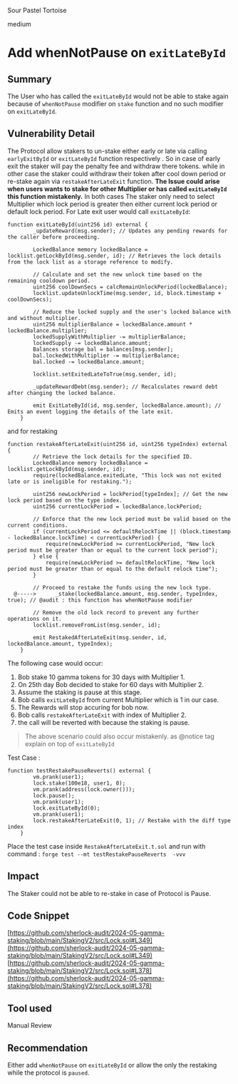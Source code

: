 Sour Pastel Tortoise

medium

# Add whenNotPause on `exitLateById`

## Summary
The User who has called the `exitLateById` would not be able to stake again because of `whenNotPause` modifier on `stake` function and no such modifier on `exitLateById`.

## Vulnerability Detail
The Protocol allow stakers to un-stake either early or late via calling `earlyExitById` or `exitLateById` function respectively . So in case of early exit the staker will pay the penalty fee and withdraw there tokens. while in other case the staker could withdraw their token after cool down period or re-stake again via `restakeAfterLateExit` function.
<b>The Issue could arise when users wants to stake for other Multiplier or has called `exitLateById` this function mistakenly.</b>
In both cases The staker only need to select Multiplier which  lock period is greater then either current lock period or default lock period.
For Late exit user would call `exitLateById`:
```solidity
function exitLateById(uint256 id) external {
        _updateReward(msg.sender); // Updates any pending rewards for the caller before proceeding.

        LockedBalance memory lockedBalance = locklist.getLockById(msg.sender, id); // Retrieves the lock details from the lock list as a storage reference to modify.

        // Calculate and set the new unlock time based on the remaining cooldown period.
        uint256 coolDownSecs = calcRemainUnlockPeriod(lockedBalance);
        locklist.updateUnlockTime(msg.sender, id, block.timestamp + coolDownSecs);

        // Reduce the locked supply and the user's locked balance with and without multiplier.
        uint256 multiplierBalance = lockedBalance.amount * lockedBalance.multiplier;
        lockedSupplyWithMultiplier -= multiplierBalance;
        lockedSupply -= lockedBalance.amount;
        Balances storage bal = balances[msg.sender];
        bal.lockedWithMultiplier -= multiplierBalance;
        bal.locked -= lockedBalance.amount;

        locklist.setExitedLateToTrue(msg.sender, id);

        _updateRewardDebt(msg.sender); // Recalculates reward debt after changing the locked balance.

        emit ExitLateById(id, msg.sender, lockedBalance.amount); // Emits an event logging the details of the late exit.
    }
```
and for restaking 
```solidity
function restakeAfterLateExit(uint256 id, uint256 typeIndex) external {
        // Retrieve the lock details for the specified ID.
        LockedBalance memory lockedBalance = locklist.getLockById(msg.sender, id);
        require(lockedBalance.exitedLate, "This lock was not exited late or is ineligible for restaking.");

        uint256 newLockPeriod = lockPeriod[typeIndex]; // Get the new lock period based on the type index.
        uint256 currentLockPeriod = lockedBalance.lockPeriod;

        // Enforce that the new lock period must be valid based on the current conditions.
        if (currentLockPeriod <= defaultRelockTime || (block.timestamp - lockedBalance.lockTime) < currentLockPeriod) {
            require(newLockPeriod >= currentLockPeriod, "New lock period must be greater than or equal to the current lock period");
        } else {
            require(newLockPeriod >= defaultRelockTime, "New lock period must be greater than or equal to the default relock time");
        }

        // Proceed to restake the funds using the new lock type.
  @----->      _stake(lockedBalance.amount, msg.sender, typeIndex, true); // @audit : this function has whenNotPause modifier

        // Remove the old lock record to prevent any further operations on it.
        locklist.removeFromList(msg.sender, id);

        emit RestakedAfterLateExit(msg.sender, id, lockedBalance.amount, typeIndex);
    }

```
The following case would occur:

1. Bob stake 10 gamma tokens for 30 days with Multiplier 1.
2. On 25th day Bob decided to stake for 60 days with Multiplier 2.
3. Assume the staking is pause at this stage.
4. Bob calls `exitLateById` from current Multiplier which is 1 in our case.
5. The Rewards will stop accuring for bob now.
6. Bob calls `restakeAfterLateExit` with index of Multiplier 2.
7. the call will be reverted with because the staking is pause.

> The above scenario could also occur mistakenly. as @notice tag explain on top of `exitLateById`

Test Case :

```solidity
function testRestakePauseReverts() external {
        vm.prank(user1);
        lock.stake(100e18, user1, 0);
        vm.prank(address(lock.owner()));
        lock.pause();
        vm.prank(user1);
        lock.exitLateById(0);
        vm.prank(user1);
        lock.restakeAfterLateExit(0, 1); // Restake with the diff type index
    }

```
Place the test case inside `RestakeAfterLateExit.t.sol` and run with command : `forge test --mt testRestakePauseReverts  -vvv`

## Impact
The Staker could not be able to re-stake in case of Protocol is Pause.
## Code Snippet
[https://github.com/sherlock-audit/2024-05-gamma-staking/blob/main/StakingV2/src/Lock.sol#L349](https://github.com/sherlock-audit/2024-05-gamma-staking/blob/main/StakingV2/src/Lock.sol#L349)
[https://github.com/sherlock-audit/2024-05-gamma-staking/blob/main/StakingV2/src/Lock.sol#L378](https://github.com/sherlock-audit/2024-05-gamma-staking/blob/main/StakingV2/src/Lock.sol#L378)
## Tool used

Manual Review

## Recommendation
Either add `whenNotPause` on `exitLateById` or allow the only the restaking while the protocol is `paused`.
